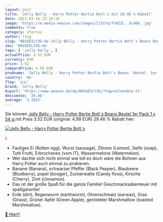 ```yaml
---
layout: post
title: 'Jelly Belly - Harry Potter Bertie Bott´s mit 29.46 % Rabatt'
date: 2021-03-16 13:10:34
image: 'https://m.media-amazon.com/images/I/51YqrTYAZIL._SL400_.jpg'
comments: true
category: ofertas
author: ring
slug: 'B01GE5LY3G-de Jelly Belly - Harry Potter Bertie Bott´s Beans Beutel 1er...'
sku: 'B01GE5LY3G-de'
tags: [ 'jelly belly', ]
actualPrice: 3.52 EUR
currency: EUR
price: 3.52
comparePrice: 4.99 EUR
prodname: 'Jelly Belly - Harry Potter Bertie Bott´s Beans  Beutel  1er Pack  1 x 54 g '
country: 'de'
flag: '🇩🇪'
brand: 'Jelly Belly'
buyurl: 'https://www.amazon.de/dp/B01GE5LY3G/?tag=tolees0ca-21'
descuento: '29.46'
average: '3.3925'
---
```


Sie können [Jelly Belly - Harry Potter Bertie Bott´s Beans  Beutel  1er Pack  1 x 54 g ](https://www.amazon.de/dp/B01GE5LY3G/?tag=tolees0ca-21) mit Preis 3.52 EUR (original: 4.99 EUR) 29.46 % Rabatt hier:

[![Jelly Belly - Harry Potter Bertie Bott´s](https://m.media-amazon.com/images/I/51YqrTYAZIL._SL400_.jpg)](https://www.amazon.de/dp/B01GE5LY3G/?tag=tolees0ca-21)

ℹ️:

- Fauliges Ei (Rotten egg), Wurst (sausage), Zitrone (Lemon), Seife (soap), Tutti Frutti, Erbrochenes (vom IT), Wassermelone (Watermelon).
- Wer dachte sich nicht einmal wie toll es doch wäre die Bohnen aus Harry Potter auch einmal zu probieren.
- Banane (Banana), schwarzer Pfeffer (Black Pepper), Blaubeere (Blueberry), popel (booger), Zuckerwatte (Candy floss), Kirsche (Cherry), Zimt (cinnamon).
- Das ist der große Spaß für die ganze Familie! Geschmacksabenteuer mit spaßgarantie!
- Erde (dirt), Regenwurm (earthworm), Ohrenschmalz (earwax), Gras (Grass), Grüner Apfel (Green Apple), gerösteter Marshmallow (toasted Marshmallow).

[🛒 Hier!!](https://www.amazon.de/dp/B01GE5LY3G/?tag=tolees0ca-21)
